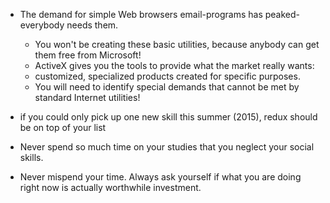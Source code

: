 - The demand for simple Web browsers email-programs has peaked-everybody needs them. 
  - You won't be creating these basic utilities, because anybody can get them free from Microsoft!
  - ActiveX gives you the tools to provide what the market really wants:
  - customized, specialized products created for specific purposes.
  - You will need to identify special demands that cannot be met by standard Internet utilities!

- if you could only pick up one new skill this summer (2015), redux should be on top of your list

- Never spend so much time on your studies that you neglect your social skills.
 
- Never mispend your time. Always ask yourself if what you are doing right now is actually worthwhile investment.
   
